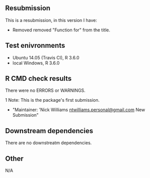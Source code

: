 ## Resubmission

This is a resubmission, in this version I have: 

* Removed removed "Function for" from the title. 

## Test enivronments

* Ubuntu 14.05 (Travis CI), R 3.6.0
* local Windows, R 3.6.0

## R CMD check results

There were no ERRORS or WARNINGS. 

1 Note: This is the package's first submission. 

* "Maintainer: 'Nick Williams <ntwilliams.personal@gmail.com>  New Submission"

## Downstream dependencies

There are no downstreatm dependencies. 

## Other

N/A

